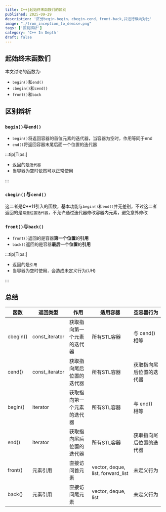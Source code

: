 ```yaml
---
title: C++|起始终末函数们的区别
published: 2025-09-29
description: '区分begin-begin、cbegin-cend、front-back,并进行纵向对比'
image: "./from_inception_to_demise.png"
tags: ['区别辨析']
category: 'C++ In Depth'
draft: false 
---
```


## 起始终末函数们

本文讨论的函数为:

- `begin()`和`end()`
- `cbegin()`和`cend()`
- `front()`和`back`

## 区别辨析

### `begin()`与`end()`

- `begin()`将返回容器的首位元素的迭代器，当容器为空时，作用等同于end
- `end()`将返回容器末尾后面一个位置的迭代器

:::tip[Tips:]

- 返回的是`迭代器`
- 当容器为空时依然可以正常使用

:::

### `cbegin()`与`cend()`

这二者是**C++11**引入的函数，基本功能与`begin()`和`end()`并无差别，不过这二者返回的是`常量位置迭代器`，不允许通过迭代器修改容器内元素，避免意外修改

### `front()`与`back()`

- `front()`返回的是容器**第一个位置**的**引用**
- `back()`返回的是容器**最后一个位置**的**引用**

:::tip[Tips:]

- 返回的是`引用`
- 当容器为空时使用，会造成未定义行为(UH)

:::

## 总结

| 函数    | 返回类型 | 作用           | 适用容器                          | 空容器行为      |
| ------- | -------- | -------------- | --------------------------------- | --------------- |
| cbegin() | const_iterator | 获取指向第一个元素的迭代器 | 所有STL容器                       | 与 cend() 相等   |
| cend()   | const_iterator | 获取指向尾后位置的迭代器   | 所有STL容器                       |  获取指向尾后位置的迭代器  |
| begin() | iterator | 获取指向第一个元素的迭代器 | 所有STL容器                       | 与 end() 相等   |
| end()   | iterator | 获取指向尾后位置的迭代器   | 所有STL容器                       | 获取指向尾后位置的迭代器 |
| front() | 元素引用 | 直接访问首元素 | vector, deque, list, forward_list | 未定义行为      |
| back()  | 元素引用 | 直接访问尾元素 | vector, deque, list               | 未定义行为      |

